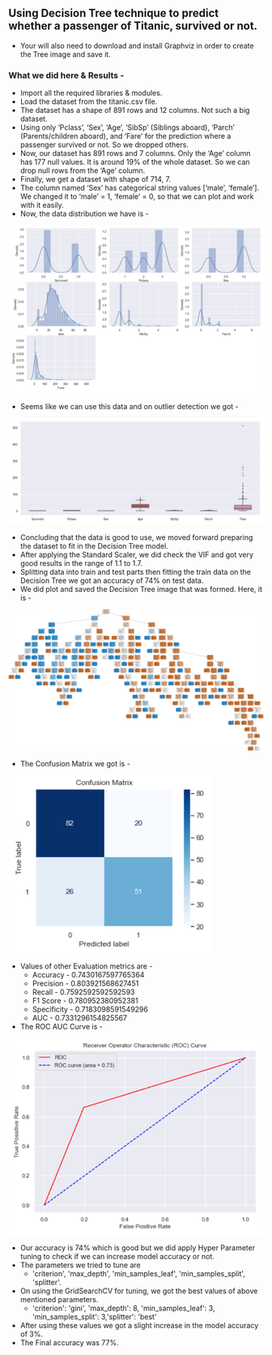 ## Using Decision Tree technique to predict whether a passenger of Titanic, survived or not.
* Your will also need to download and install Graphviz in order to create the Tree image and save it.


### What we did here & Results -
* Import all the required libraries & modules.
* Load the dataset from the titanic.csv file.
* The dataset has a shape of 891 rows and 12 columns. Not such a big dataset.
* Using only ‘Pclass’, ‘Sex’, ‘Age’, ‘SibSp’ (Siblings aboard), ‘Parch’ (Parents/children aboard), and ‘Fare’ for the prediction where a passenger survived or not. So we dropped others.
* Now, our dataset has 891 rows and 7 columns. Only the ‘Age’ column has 177 null values. It is around 19% of the whole dataset. So we can drop null rows from the ‘Age’ column.
* Finally, we get a dataset with shape of 714, 7.
* The column named ‘Sex’ has categorical string values [‘male’, ‘female’]. We changed it to ‘male’ = 1, ‘female’ = 0, so that we can plot and work with it easily.
* Now, the data distribution we have is -

![img1](/img/dt1.PNG)

* Seems like we can use this data and on outlier detection we got -

![img2](/img/dt2.PNG)

* Concluding that the data is good to use, we moved forward preparing the dataset to fit in the Decision Tree model.
* After applying the Standard Scaler, we did check the VIF and got very good results in the range of 1.1 to 1.7.
* Splitting data into train and test parts then fitting the train data on the Decision Tree we got an accuracy of 74% on test data.
* We did plot and saved the Decision Tree image that was formed. Here, it is -

![img](/DT_Titanic.png)

* The Confusion Matrix we got is -

![img3](/img/dt3.PNG)

* Values of other Evaluation metrics are -
  * Accuracy - 0.7430167597765364
  * Precision - 0.803921568627451
  * Recall - 0.7592592592592593
  * F1 Score - 0.780952380952381
  * Specificity - 0.7183098591549296
  * AUC - 0.7331296154825567
* The ROC AUC Curve is -

![img4](/img/dt4.PNG)

* Our accuracy is 74% which is good but we did apply Hyper Parameter tuning to check if we can increase model accuracy or not.
* The parameters we tried to tune are 
  * 'criterion', 'max_depth', 'min_samples_leaf', 'min_samples_split', 'splitter'.
* On using the GridSearchCV for tuning, we got the best values of above mentioned parameters.
  * 'criterion': 'gini', 'max_depth': 8, 'min_samples_leaf': 3, 'min_samples_split': 3,'splitter': 'best'
* After using these values we got a slight increase in the model accuracy of 3%.
* The Final accuracy was 77%.

